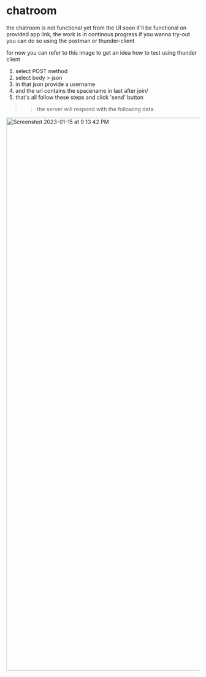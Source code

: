 # chatroom
the chatroom is not functional yet from the UI soon it'll be functional on provided app link, the work is in continous progress
if you wanna try-out you can do so using the postman or thunder-client

for now you can refer to this image to get an idea how to test using thunder client
1. select POST method
2. select body > json
3. in that json provide a username
4. and the url contains the spacename in last after join/
5. that's all follow these steps and click 'send' button
>> the server will respond with the following data.

<img width="1440" alt="Screenshot 2023-01-15 at 9 13 42 PM" src="https://user-images.githubusercontent.com/53852047/212551042-a53dd080-c8cb-41ac-b9ba-364232db3b87.png">
